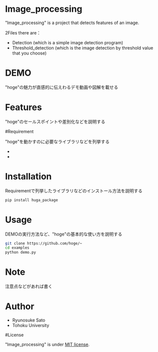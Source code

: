 # Image_processing

 "Image_processing" is a project that detects features of an image.

2Files there are：
- Detection (which is a simple image detection program)
- Threshold_detection (which is the image detection by threshold value that you choose)

# DEMO
 
"hoge"の魅力が直感的に伝えわるデモ動画や図解を載せる
 
# Features
 
"hoge"のセールスポイントや差別化などを説明する
 
#Requirement
 
"hoge"を動かすのに必要なライブラリなどを列挙する
 
* 
* 
 
# Installation
 
Requirementで列挙したライブラリなどのインストール方法を説明する
 
```bash
pip install huga_package
```
 
# Usage
 
DEMOの実行方法など、"hoge"の基本的な使い方を説明する
 
```bash
git clone https://github.com/hoge/~
cd examples
python demo.py
```
 
# Note
 
注意点などがあれば書く
 
# Author

* Ryunosuke Sato
* Tohoku University
 
#License

"Image_processing" is under [MIT license](https://en.wikipedia.org/wiki/MIT_License).
 
